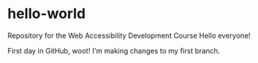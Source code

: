 # hello-world
Repository for the Web Accessibility Development Course
Hello everyone!

First day in GitHub, woot!
I'm making changes to my first branch. 
